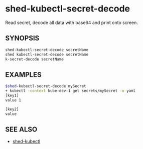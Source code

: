 # shed-kubectl-secret-decode

Read secret, decode all data with base64 and print onto screen.

## SYNOPSIS

```bash
shed-kubectl-secret-decode secretName
shed kubectl-secret-decode secretName
k-secret-decode secretName
```

## EXAMPLES

```bash
$shed-kubectl-secret-decode mySecret
+ kubectl -context kube-dev-1 get secrets/mySecret -o yaml
[key1]
value 1

[key2]
value 
```

## SEE ALSO

- [shed-kubectl](shed-kubectl.md)
